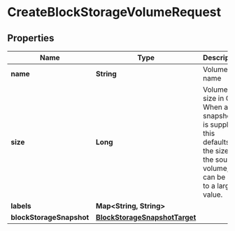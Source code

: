 

# CreateBlockStorageVolumeRequest


## Properties

| Name | Type | Description | Notes |
|------------ | ------------- | ------------- | -------------|
|**name** | **String** | Volume name |  [optional] |
|**size** | **Long** | Volume size in GB.                             When a snapshot ID is supplied, this defaults to the size of the source volume, but can be set to a larger value. |  [optional] |
|**labels** | **Map&lt;String, String&gt;** |  |  [optional] |
|**blockStorageSnapshot** | [**BlockStorageSnapshotTarget**](BlockStorageSnapshotTarget.md) |  |  [optional] |



